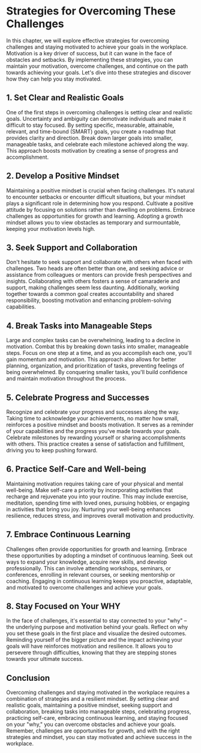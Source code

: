 # Strategies for Overcoming These Challenges

In this chapter, we will explore effective strategies for overcoming challenges and staying motivated to achieve your goals in the workplace. Motivation is a key driver of success, but it can wane in the face of obstacles and setbacks. By implementing these strategies, you can maintain your motivation, overcome challenges, and continue on the path towards achieving your goals. Let's dive into these strategies and discover how they can help you stay motivated.

## 1\. Set Clear and Realistic Goals

One of the first steps in overcoming challenges is setting clear and realistic goals. Uncertainty and ambiguity can demotivate individuals and make it difficult to stay focused. By setting specific, measurable, attainable, relevant, and time-bound (SMART) goals, you create a roadmap that provides clarity and direction. Break down larger goals into smaller, manageable tasks, and celebrate each milestone achieved along the way. This approach boosts motivation by creating a sense of progress and accomplishment.

## 2\. Develop a Positive Mindset

Maintaining a positive mindset is crucial when facing challenges. It's natural to encounter setbacks or encounter difficult situations, but your mindset plays a significant role in determining how you respond. Cultivate a positive attitude by focusing on solutions rather than dwelling on problems. Embrace challenges as opportunities for growth and learning. Adopting a growth mindset allows you to view obstacles as temporary and surmountable, keeping your motivation levels high.

## 3\. Seek Support and Collaboration

Don't hesitate to seek support and collaborate with others when faced with challenges. Two heads are often better than one, and seeking advice or assistance from colleagues or mentors can provide fresh perspectives and insights. Collaborating with others fosters a sense of camaraderie and support, making challenges seem less daunting. Additionally, working together towards a common goal creates accountability and shared responsibility, boosting motivation and enhancing problem-solving capabilities.

## 4\. Break Tasks into Manageable Steps

Large and complex tasks can be overwhelming, leading to a decline in motivation. Combat this by breaking down tasks into smaller, manageable steps. Focus on one step at a time, and as you accomplish each one, you'll gain momentum and motivation. This approach also allows for better planning, organization, and prioritization of tasks, preventing feelings of being overwhelmed. By conquering smaller tasks, you'll build confidence and maintain motivation throughout the process.

## 5\. Celebrate Progress and Successes

Recognize and celebrate your progress and successes along the way. Taking time to acknowledge your achievements, no matter how small, reinforces a positive mindset and boosts motivation. It serves as a reminder of your capabilities and the progress you've made towards your goals. Celebrate milestones by rewarding yourself or sharing accomplishments with others. This practice creates a sense of satisfaction and fulfillment, driving you to keep pushing forward.

## 6\. Practice Self-Care and Well-being

Maintaining motivation requires taking care of your physical and mental well-being. Make self-care a priority by incorporating activities that recharge and rejuvenate you into your routine. This may include exercise, meditation, spending time with loved ones, pursuing hobbies, or engaging in activities that bring you joy. Nurturing your well-being enhances resilience, reduces stress, and improves overall motivation and productivity.

## 7\. Embrace Continuous Learning

Challenges often provide opportunities for growth and learning. Embrace these opportunities by adopting a mindset of continuous learning. Seek out ways to expand your knowledge, acquire new skills, and develop professionally. This can involve attending workshops, seminars, or conferences, enrolling in relevant courses, or seeking mentorship or coaching. Engaging in continuous learning keeps you proactive, adaptable, and motivated to overcome challenges and achieve your goals.

## 8\. Stay Focused on Your WHY

In the face of challenges, it's essential to stay connected to your "why" – the underlying purpose and motivation behind your goals. Reflect on why you set these goals in the first place and visualize the desired outcomes. Reminding yourself of the bigger picture and the impact achieving your goals will have reinforces motivation and resilience. It allows you to persevere through difficulties, knowing that they are stepping stones towards your ultimate success.

## Conclusion

Overcoming challenges and staying motivated in the workplace requires a combination of strategies and a resilient mindset. By setting clear and realistic goals, maintaining a positive mindset, seeking support and collaboration, breaking tasks into manageable steps, celebrating progress, practicing self-care, embracing continuous learning, and staying focused on your "why," you can overcome obstacles and achieve your goals. Remember, challenges are opportunities for growth, and with the right strategies and mindset, you can stay motivated and achieve success in the workplace.
